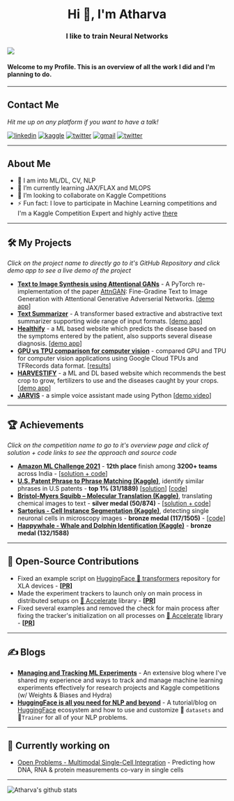 <h1 align="center">Hi 👋, I'm Atharva</h1>
<h3 align="center">I like to train Neural Networks</h3>

![](https://komarev.com/ghpvc/?username=Gladiator07)

#### Welcome to my Profile. This is an overview of all the work I did and I'm planning to do.

---
## Contact Me

*Hit me up on any platform if you want to have a talk!*

<a href="https://www.linkedin.com/in/atharva-ingle-564430187/"><img src="https://img.shields.io/badge/LinkedIn-0077B5?style=for-the-badge&logo=linkedin&logoColor=white" alt="linkedin"></a>
<a href="https://www.kaggle.com/atharvaingle"><img src="https://img.shields.io/badge/Kaggle-20BEFF?style=for-the-badge&logo=Kaggle&logoColor=white" alt="kaggle"></a>
<a href="https://twitter.com/AtharvaIngle7"><img src="https://img.shields.io/badge/Twitter-1DA1F2?style=for-the-badge&logo=twitter&logoColor=white" alt="twitter"></a>
<a href="https://www.linkedin.com/in/atharva-ingle-564430187/"><img src="https://img.shields.io/badge/LinkedIn-0077B5?style=for-the-badge&logo=linkedin&logoColor=white" alt="gmail"></a>
<a href="atharvaaingle@gmail.com"><img src="https://img.shields.io/badge/Gmail-D14836?style=for-the-badge&logo=gmail&logoColor=white" alt="twitter"></a>

---
## About Me
- 🔭 I am into ML/DL, CV, NLP
- 🌱 I’m currently learning JAX/FLAX and MLOPS
- 👯 I’m looking to collaborate on Kaggle Competitions
- ⚡ Fun fact: I love to participate in Machine Learning competitions and I'm a Kaggle Competition Expert and highly active [there](https://www.kaggle.com/atharvaingle)
---

## 🛠 My Projects

*Click on the project name to directly go to it's GitHub Repository and click demo app to see a live demo of the project*

- **[Text to Image Synthesis using Attentional GANs](https://github.com/Gladiator07/Text-to-image-synthesis-with-AttnGAN)** - A PyTorch re-implementation of the paper [AttnGAN](https://arxiv.org/abs/1711.10485): Fine-Gradine Text to Image Generation with Attentional Generative Adverserial Networks. [[demo app](https://share.streamlit.io/gladiator07/text-to-image-synthesis-with-attngan/main/app.py)]
- **[Text Summarizer](https://github.com/Gladiator07/Text-Summarizer)** - A transformer based extractive and abstractive text summarizer supporting wide range of input formats. [[demo app](https://huggingface.co/spaces/Gladiator/Text-Summarizer)]
- **[Healthify](https://github.com/Gladiator07/Healthify)** - a ML based website which predicts the disease based on the symptoms entered by the patient, also supports several disease diagnosis. [[demo app](https://gladiator07-healthify--home-jlmke9.streamlitapp.com/)]
- **[GPU vs TPU comparison for computer vision](https://github.com/Gladiator07/GPU-vs-TPU)** - compared GPU and TPU for computer vision applications using Google Cloud TPUs and TFRecords data format. [[results](https://wandb.ai/gladiator/GPU-vs-TPU)]
- **[HARVESTIFY](https://github.com/Gladiator07/Harvestify)** - a ML and DL based website which recommends the best crop to grow, fertilizers to use and the diseases caught by your crops. [[demo app](https://harvestify.herokuapp.com/)]
- **[JARVIS](https://github.com/Gladiator07/JARVIS)** - a simple voice assistant made using Python [[demo video](https://www.youtube.com/watch?v=oKtrHy0ERNA)]
---

## 🏆 Achievements

*Click on the competition name to go to it's overview page and click of solution + code links to see the approach and source code*

- **[Amazon ML Challenge 2021](https://www.hackerearth.com/login/?next=/challenges/competitive/amazon-ml-challenge/instructions/)** - **12th place** finish among **3200+ teams** across India - [[solution + code](https://github.com/atif-hassan/Competition-code/tree/master/Hackerearth/Amazon%20ML%20Challenge)]
- **[U.S. Patent Phrase to Phrase Matching (Kaggle)](https://www.kaggle.com/competitions/us-patent-phrase-to-phrase-matching)**, identify similar phrases in U.S patents - **top 1% (31/1889)** [[solution](https://www.kaggle.com/competitions/us-patent-phrase-to-phrase-matching/discussion/332355)] [[code](https://github.com/Gladiator07/U.S.-Patent-Phrase-to-Phrase-Matching-Kaggle)]
- **[Bristol-Myers Squibb – Molecular Translation (Kaggle)](https://www.kaggle.com/competitions/bms-molecular-translation/overview)**, translating chemical images to text - **silver medal (50/874)** - [[solution + code](https://www.kaggle.com/competitions/bms-molecular-translation/discussion/243820)]
- **[Sartorius - Cell Instance Segmentation (Kaggle)](https://www.kaggle.com/c/sartorius-cell-instance-segmentation)**, detecting single neuronal cells in microscopy images - **bronze medal (117/1505)** - [[code](https://github.com/Gladiator07/Sartorius-Neuronal-Cell-Segmentation-Kaggle)]
- **[Happywhale - Whale and Dolphin Identification (Kaggle)](https://www.kaggle.com/competitions/happy-whale-and-dolphin)** - **bronze medal (132/1588)**

---
## 📝 Open-Source Contributions
- Fixed an example script on [HuggingFace 🤗 transformers](https://github.com/huggingface/transformers) repository for XLA devices - **[[PR]](https://github.com/huggingface/transformers/pull/18676)**
- Made the experiment trackers to launch only on main process in distributed setups on [🤗 Accelerate](https://github.com/huggingface/accelerate) library - **[[PR](https://github.com/huggingface/accelerate/pull/642)]**
- Fixed several examples and removed the check for main process after fixing the tracker's initialization on all processes on [🤗 Accelerate](https://github.com/huggingface/accelerate) library - **[[PR](https://github.com/huggingface/accelerate/pull/643)]**

---
## ✍️ Blogs
- **[Managing and Tracking ML Experiments](https://jarvislabs.ai/blogs/ml-tracking/)** - An extensive blog where I've shared my experience and ways to track and manage machine learning experiments effectively for research projects and Kaggle competitions (w/ Weights & Biases and Hydra)
- **[HuggingFace is all you need for NLP and beyond](https://jarvislabs.ai/blogs/hf-getting-started/)** - A tutorial/blog on [HuggingFace](https://huggingface.co/) ecosystem and how to use and customize 🤗 `datasets` and 🤗`Trainer` for all of your NLP problems.

---
## 💪 Currently working on
- [Open Problems - Multimodal Single-Cell Integration](https://www.kaggle.com/competitions/open-problems-multimodal) - Predicting how DNA, RNA & protein measurements co-vary in single cells
---

![Atharva's github stats](https://github-readme-stats.vercel.app/api?username=Gladiator07&theme=tokyonight&show_icons=true)


